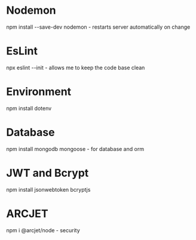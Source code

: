 # Nodemon
npm install --save-dev nodemon - restarts server automatically on change

# EsLint
npx eslint --init - allows me to keep the code base clean

# Environment
npm install dotenv

# Database
npm install mongodb mongoose - for database and orm

# JWT and Bcrypt
npm install jsonwebtoken bcryptjs

# ARCJET
npm i @arcjet/node - security